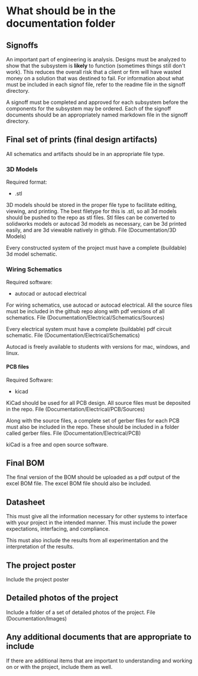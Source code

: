 # What should be in the documentation folder


## Signoffs

An important part of engineering is analysis. Designs must be analyzed to show that the subsystem is **likely** to function (sometimes things still don't work). This reduces the overall risk that a client or firm will have wasted money on a solution that was destined to fail. For information about what must be included in each signof file, refer to the readme file in the signoff directory. 

A signoff must be completed and approved for each subsystem before the components for the subsystem may be ordered. Each of the signoff documents should be an appropriately named markdown file in the signoff directory. 


## Final set of prints (final design artifacts)

All schematics and artifacts should be in an appropriate file type. 

### 3D Models

Required format: 
- .stl

3D models should be stored in the proper file type to facilitate editing, viewing, and printing. The best filetype for this is .stl, so all 3d models should be pushed to the repo as stl files. Stl files can be converted to solidworks models or autocad 3d models as necessary, can be 3d printed easily, and are 3d viewable natively in github. File (Documentation/3D Models)

Every constructed system of the project must have a complete (buildable) 3d model schematic.


### Wiring Schematics

Required software: 
- autocad or autocad electrical

For wiring schematics, use autocad or autocad electrical. All the source files must be included in the github repo along with pdf versions of all schematics. File (Documentation/Electrical/Schematics/Sources)

Every electrical system must have a complete (buildable) pdf circuit schematic. File (Documentation/Electrical/Schematics)

Autocad is freely available to students with versions for mac, windows, and linux.

#### PCB files

Required Software:
- kicad 

KiCad should be used for all PCB design. All source files must be deposited in the repo. File (Documentation/Electrical/PCB/Sources)

Along with the source files, a complete set of gerber files for each PCB must also be included in the repo. These should be included in a folder called gerber files. File (Documentation/Electrical/PCB)

kiCad is a free and open source software.


## Final BOM

The final version of the BOM should be uploaded as a pdf output of the excel BOM file. The excel BOM file should also be included.


## Datasheet 

This must give all the information necessary for other systems to interface with your project in the intended manner. This must include the power expectations, interfacing, and compliance.
	
This must also include the results from all experimentation and the interpretation of the results.
  
  
  
  
## The project poster

Include the project poster


## Detailed photos of the project

Include a folder of a set of detailed photos of the project. File (Documentation/Images)


## Any additional documents that are appropriate to include

If there are additional items that are important to understanding and working on or with the project, include them as well. 
